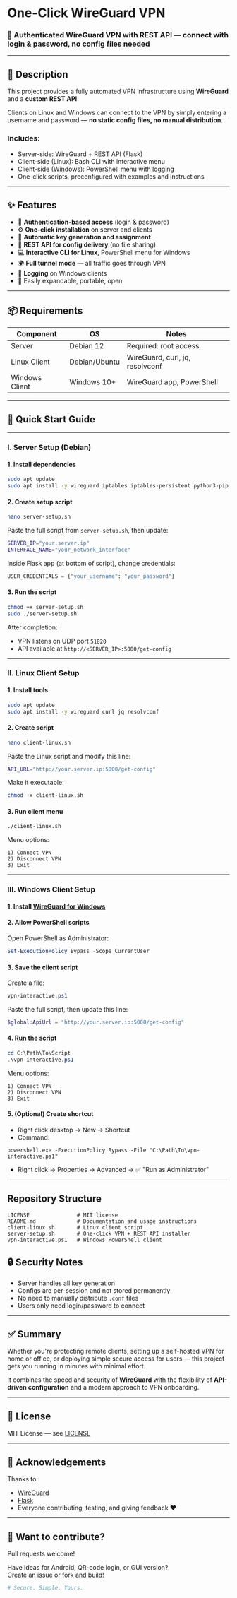 # One-Click WireGuard VPN

### 🔐 Authenticated WireGuard VPN with REST API — connect with login & password, no config files needed

---

## 📖 Description

This project provides a fully automated VPN infrastructure using **WireGuard** and a **custom REST API**.

Clients on Linux and Windows can connect to the VPN by simply entering a username and password — **no static config files, no manual distribution**.

### Includes:
- Server-side: WireGuard + REST API (Flask)
- Client-side (Linux): Bash CLI with interactive menu
- Client-side (Windows): PowerShell menu with logging
- One-click scripts, preconfigured with examples and instructions

---

## ✨ Features

- 🔐 **Authentication-based access** (login & password)
- ⚙️ **One-click installation** on server and clients
- 🔄 **Automatic key generation and assignment**
- 📡 **REST API for config delivery** (no file sharing)
- 💻 **Interactive CLI for Linux**, PowerShell menu for Windows
- 🌍 **Full tunnel mode** — all traffic goes through VPN
- 📝 **Logging** on Windows clients
- 🧩 Easily expandable, portable, open

---

## 📦 Requirements

| Component        | OS           | Notes                           |
|------------------|--------------|----------------------------------|
| Server           | Debian 12    | Required: root access            |
| Linux Client     | Debian/Ubuntu| WireGuard, curl, jq, resolvconf |
| Windows Client   | Windows 10+  | WireGuard app, PowerShell       |

---

## 🚀 Quick Start Guide

---

### I. Server Setup (Debian)

#### 1. Install dependencies

```bash
sudo apt update
sudo apt install -y wireguard iptables iptables-persistent python3-pip python3-venv curl
```

#### 2. Create setup script

```bash
nano server-setup.sh
```

Paste the full script from `server-setup.sh`, then update:

```bash
SERVER_IP="your.server.ip"
INTERFACE_NAME="your_network_interface"
```

Inside Flask app (at bottom of script), change credentials:

```python
USER_CREDENTIALS = {"your_username": "your_password"}
```

#### 3. Run the script

```bash
chmod +x server-setup.sh
sudo ./server-setup.sh
```

After completion:
- VPN listens on UDP port `51820`
- API available at `http://<SERVER_IP>:5000/get-config`

---

### II. Linux Client Setup

#### 1. Install tools

```bash
sudo apt update
sudo apt install -y wireguard curl jq resolvconf
```

#### 2. Create script

```bash
nano client-linux.sh
```

Paste the Linux script and modify this line:

```bash
API_URL="http://your.server.ip:5000/get-config"
```

Make it executable:

```bash
chmod +x client-linux.sh
```

#### 3. Run client menu

```bash
./client-linux.sh
```

Menu options:

```
1) Connect VPN
2) Disconnect VPN
3) Exit
```

---

### III. Windows Client Setup

#### 1. Install [WireGuard for Windows](https://www.wireguard.com/install/)

#### 2. Allow PowerShell scripts

Open PowerShell as Administrator:

```powershell
Set-ExecutionPolicy Bypass -Scope CurrentUser
```

#### 3. Save the client script

Create a file:

```powershell
vpn-interactive.ps1
```

Paste the full script, then update this line:

```powershell
$global:ApiUrl = "http://your.server.ip:5000/get-config"
```

#### 4. Run the script

```powershell
cd C:\Path\To\Script
.\vpn-interactive.ps1
```

Menu options:
```
1) Connect VPN
2) Disconnect VPN
3) Exit
```

#### 5. (Optional) Create shortcut

- Right click desktop → New → Shortcut
- Command:
```
powershell.exe -ExecutionPolicy Bypass -File "C:\Path\To\vpn-interactive.ps1"
```
- Right click → Properties → Advanced → ✅ "Run as Administrator"

---

## Repository Structure

```
LICENSE               # MIT license
README.md             # Documentation and usage instructions
client-linux.sh       # Linux client script
server-setup.sh       # One-click VPN + REST API installer
vpn-interactive.ps1   # Windows PowerShell client
```


## 🔒 Security Notes

- Server handles all key generation
- Configs are per-session and not stored permanently
- No need to manually distribute `.conf` files
- Users only need login/password to connect

---

## ✅ Summary

Whether you're protecting remote clients, setting up a self-hosted VPN for home or office, or deploying simple secure access for users — this project gets you running in minutes with minimal effort.

It combines the speed and security of **WireGuard** with the flexibility of **API-driven configuration** and a modern approach to VPN onboarding.

---

## 📜 License

MIT License — see [LICENSE](LICENSE)

---

## 🙌 Acknowledgements

Thanks to:
- [WireGuard](https://www.wireguard.com)
- [Flask](https://flask.palletsprojects.com)
- Everyone contributing, testing, and giving feedback ❤️

---

## 🔧 Want to contribute?

Pull requests welcome!

Have ideas for Android, QR-code login, or GUI version?  
Create an issue or fork and build!

```bash
# Secure. Simple. Yours.
```

